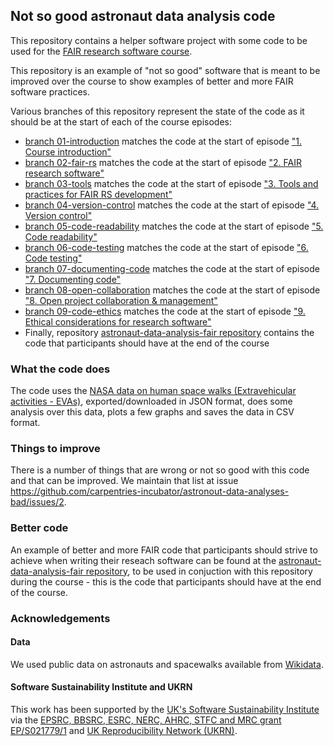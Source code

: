 ## Not so good astronaut data analysis code

This repository contains a helper software project with some code to be used 
for the [FAIR research software course](https://github.com/carpentries-incubator/fair-research-software). 

This repository is an example of "not so good" software that is meant to be improved over the course to show examples of better 
and more FAIR software practices. 

Various branches of this repository represent the state of the code as it should be at the start of each of the course episodes:

- [branch 01-introduction](https://github.com/carpentries-incubator/astronaut-data-analysis-not-so-good/tree/01-introduction) matches the code at the start of episode ["1. Course introduction"](https://carpentries-incubator.github.io/fair-research-software/01-introduction.html)
- [branch 02-fair-rs](https://github.com/carpentries-incubator/astronaut-data-analysis-not-so-good/tree/02-fair-rs) matches the code at the start of episode ["2. FAIR research software"](https://carpentries-incubator.github.io/fair-research-software/02-fair-research-software.html)
- [branch 03-tools](https://github.com/carpentries-incubator/astronaut-data-analysis-not-so-good/tree/03-tools) matches the code at the start of episode ["3. Tools and practices for FAIR RS development"](https://carpentries-incubator.github.io/fair-research-software/03-tools.html)
- [branch 04-version-control](https://github.com/carpentries-incubator/astronaut-data-analysis-not-so-good/tree/04-version-control) matches the code at the start of episode ["4. Version control"](https://carpentries-incubator.github.io/fair-research-software/04-version-control.html)
- [branch 05-code-readability](https://github.com/carpentries-incubator/astronaut-data-analysis-not-so-good/tree/05-code-readability) matches the code at the start of episode ["5. Code readability"](https://carpentries-incubator.github.io/fair-research-software/05-code-readability.html)
- [branch 06-code-testing](https://github.com/carpentries-incubator/astronaut-data-analysis-not-so-good/tree/06-code-testing) matches the code at the start of episode ["6. Code testing"](https://carpentries-incubator.github.io/fair-research-software/06-code-testing.html)
- [branch 07-documenting-code](https://github.com/carpentries-incubator/astronaut-data-analysis-not-so-good/tree/07-documenting-code) matches the code at the start of episode ["7. Documenting code"](https://carpentries-incubator.github.io/fair-research-software/07-documenting-code.html)
- [branch 08-open-collaboration](https://github.com/carpentries-incubator/astronaut-data-analysis-not-so-good/tree/08-open-collaboration) matches the code at the start of episode ["8. Open project collaboration & management"](https://carpentries-incubator.github.io/fair-research-software/instructor/08-open-collaboration.html)
- [branch 09-code-ethics](https://github.com/carpentries-incubator/astronaut-data-analysis-not-so-good/tree/09-code-ethics) matches the code at the start of episode ["9. Ethical considerations for research software"](https://carpentries-incubator.github.io/fair-research-software/instructor/09-code-ethics.html)
- Finally, repository [astronaut-data-analysis-fair repository](https://github.com/carpentries-incubator/astronaut-data-analysis-fair) contains the code that participants should have at the end of the course



### What the code does
The code uses the [NASA data on human space walks (Extravehicular activities - EVAs)](https://data.nasa.gov/Raw-Data/Extra-vehicular-Activity-EVA-US-and-Russia/9kcy-zwvn/data_preview), 
exported/downloaded in JSON format, does some analysis over this data, plots a few graphs and saves the data in CSV format. 

### Things to improve
There is a number of things that are wrong or not so good with this code and that can be improved. We maintain that list at issue
https://github.com/carpentries-incubator/astronout-data-analyses-bad/issues/2.

### Better code
An example of better and more FAIR code that participants should strive to achieve when writing their reseach software 
can be found at the [astronaut-data-analysis-fair repository](https://github.com/carpentries-incubator/astronaut-data-analysis-fair), 
to be used in conjuction with this repository during the course - this is the code that participants should have at the end of the course.

### Acknowledgements

#### Data
We used public data on astronauts and spacewalks available from [Wikidata](https://www.wikidata.org/wiki/Wikidata:Main_Page).

#### Software Sustainability Institute and UKRN

This work has been supported by the [UK's Software Sustainability Institute](https://software.ac.uk) via the [EPSRC, BBSRC, ESRC, NERC, AHRC, STFC and MRC grant EP/S021779/1](https://gow.epsrc.ukri.org/NGBOViewGrant.aspx?GrantRef=EP/S021779/1)
and [UK Reproducibility Network (UKRN)](https://www.ukrn.org/).
